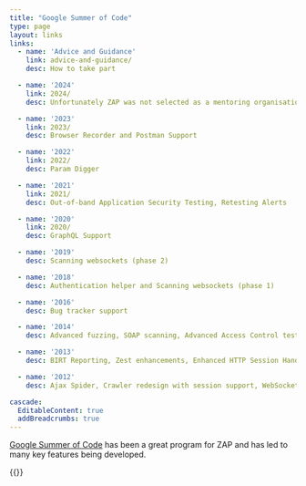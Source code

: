 ```yaml
---
title: "Google Summer of Code"
type: page
layout: links
links:
  - name: 'Advice and Guidance'
    link: advice-and-guidance/
    desc: How to take part

  - name: '2024'
    link: 2024/
    desc: Unfortunately ZAP was not selected as a mentoring organisation

  - name: '2023'
    link: 2023/
    desc: Browser Recorder and Postman Support

  - name: '2022'
    link: 2022/
    desc: Param Digger

  - name: '2021'
    link: 2021/
    desc: Out-of-band Application Security Testing, Retesting Alerts

  - name: '2020'
    link: 2020/
    desc: GraphQL Support 

  - name: '2019'
    desc: Scanning websockets (phase 2) 

  - name: '2018'
    desc: Authentication helper and Scanning websockets (phase 1) 

  - name: '2016'
    desc: Bug tracker support 

  - name: '2014'
    desc: Advanced fuzzing, SOAP scanning, Advanced Access Control testing

  - name: '2013'
    desc: BIRT Reporting, Zest enhancements, Enhanced HTTP Session Handling, SAML 2.0 support

  - name: '2012'
    desc: Ajax Spider, Crawler redesign with session support, WebSocket testing

cascade:
  EditableContent: true
  addBreadcrumbs: true
---
```


[Google Summer of Code](http://g.co/gsoc) has been a great program for ZAP and has led to many key features being developed.

{{<youtube uuid="Cm_ol-PA738" small="true">}}
